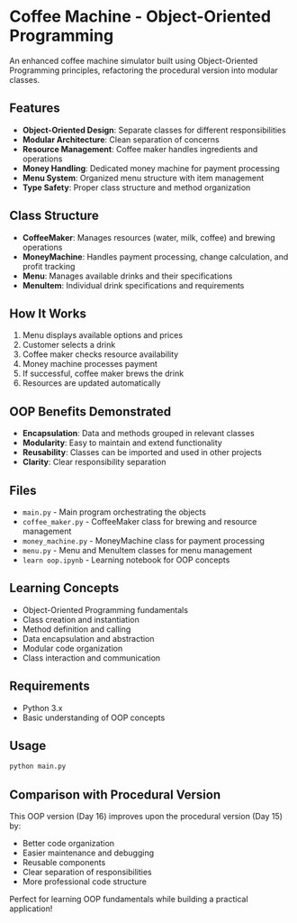 # Coffee Machine - Object-Oriented Programming

An enhanced coffee machine simulator built using Object-Oriented Programming principles, refactoring the procedural version into modular classes.

## Features
- **Object-Oriented Design**: Separate classes for different responsibilities
- **Modular Architecture**: Clean separation of concerns
- **Resource Management**: Coffee maker handles ingredients and operations
- **Money Handling**: Dedicated money machine for payment processing
- **Menu System**: Organized menu structure with item management
- **Type Safety**: Proper class structure and method organization

## Class Structure
- **CoffeeMaker**: Manages resources (water, milk, coffee) and brewing operations
- **MoneyMachine**: Handles payment processing, change calculation, and profit tracking
- **Menu**: Manages available drinks and their specifications
- **MenuItem**: Individual drink specifications and requirements

## How It Works
1. Menu displays available options and prices
2. Customer selects a drink
3. Coffee maker checks resource availability
4. Money machine processes payment
5. If successful, coffee maker brews the drink
6. Resources are updated automatically

## OOP Benefits Demonstrated
- **Encapsulation**: Data and methods grouped in relevant classes
- **Modularity**: Easy to maintain and extend functionality
- **Reusability**: Classes can be imported and used in other projects
- **Clarity**: Clear responsibility separation

## Files
- `main.py` - Main program orchestrating the objects
- `coffee_maker.py` - CoffeeMaker class for brewing and resource management
- `money_machine.py` - MoneyMachine class for payment processing
- `menu.py` - Menu and MenuItem classes for menu management
- `learn oop.ipynb` - Learning notebook for OOP concepts

## Learning Concepts
- Object-Oriented Programming fundamentals
- Class creation and instantiation
- Method definition and calling
- Data encapsulation and abstraction
- Modular code organization
- Class interaction and communication

## Requirements
- Python 3.x
- Basic understanding of OOP concepts

## Usage
```bash
python main.py
```

## Comparison with Procedural Version
This OOP version (Day 16) improves upon the procedural version (Day 15) by:
- Better code organization
- Easier maintenance and debugging
- Reusable components
- Clear separation of responsibilities
- More professional code structure

Perfect for learning OOP fundamentals while building a practical application!